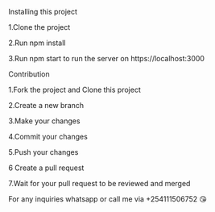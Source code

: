 Installing this project

1.Clone the project 

2.Run npm install

3.Run npm start to run the server on https://localhost:3000


Contribution

1.Fork the project and Clone this project 

2.Create a new branch

3.Make your changes

4.Commit your changes

5.Push your changes

6 Create a pull request

7.Wait for your pull request to be reviewed and merged

For any inquiries whatsapp or call me via +254111506752 😘
